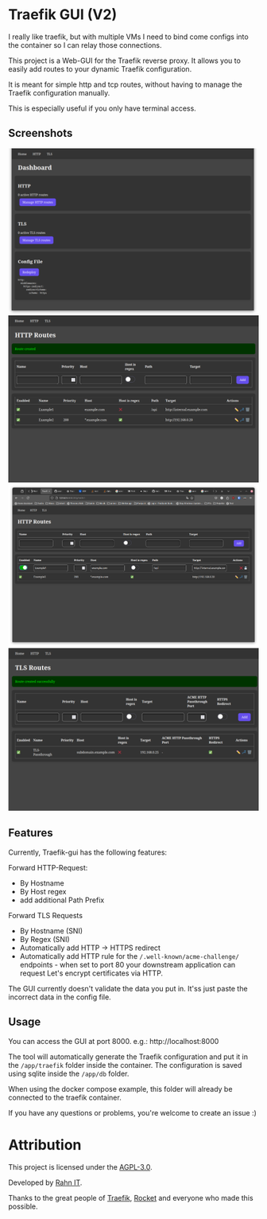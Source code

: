 # Traefik GUI (V2)

I really like traefik, but with multiple VMs I need to bind come configs into the container so I can relay those connections.

This project is a Web-GUI for the Traefik reverse proxy. It allows you to easily add routes to your dynamic Traefik configuration.

It is meant for simple http and tcp routes, without having to manage the Traefik configuration manually.

This is especially useful if you only have terminal access.

## Screenshots

![Screenshot](screenshots/home.png)
![Screenshot](screenshots/http.png)
![Screenshot](screenshots/edit.png)
![Screenshot](screenshots/tls.png)

## Features

Currently, Traefik-gui has the following features:

Forward HTTP-Request:
- By Hostname
- By Host regex
- add additional Path Prefix

Forward TLS Requests
- By Hostname (SNI)
- By Regex (SNI)
- Automatically add HTTP -> HTTPS redirect
- Automatically add HTTP rule for the `/.well-known/acme-challenge/` endpoints - when set to port 80 your downstream application can request Let's encrypt certificates via HTTP.

The GUI currently doesn't validate the data you put in. It'ss just paste the incorrect data in the config file.

## Usage

You can access the GUI at port 8000. e.g.: http://localhost:8000

The tool will automatically generate the Traefik configuration and put it in the `/app/traefik` folder inside the container.
The configuration is saved using sqlite inside the `/app/db` folder.

When using the docker compose example, this folder will already be connected to the traefik container.

If you have any questions or problems, you're welcome to create an issue :)

# Attribution

This project is licensed under the [AGPL-3.0](LICENSE).

Developed by [Rahn IT](https://it-rahn.de/).

Thanks to the great people of [Traefik](https://traefik.io/), [Rocket](https://rocket.rs/) and everyone who made this possible.
